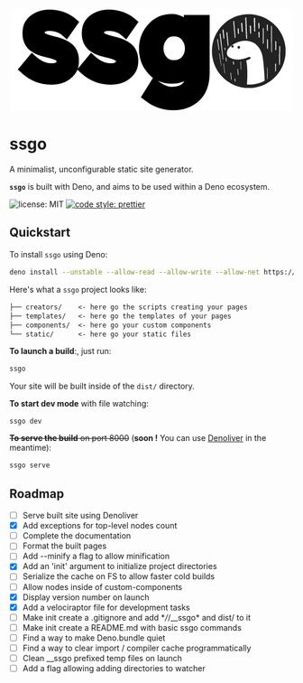 <p align="center">
  <img src="./assets/logo.png">
</p>

# ssgo

A minimalist, unconfigurable static site generator.

**`ssgo`** is built with Deno, and aims to be used within a Deno ecosystem.

![license: MIT](https://img.shields.io/github/license/mdubourg001/ssgo?style=flat-square)
[![code style: prettier](https://img.shields.io/badge/code_style-prettier-ff69b4.svg?style=flat-square)](https://github.com/prettier/prettier)

## Quickstart

To install `ssgo` using Deno:

```bash
deno install --unstable --allow-read --allow-write --allow-net https://denopkg.com/mdubourg001/ssgo/ssgo.ts
```

Here's what a `ssgo` project looks like:

```plaintext
├── creators/    <- here go the scripts creating your pages
├── templates/   <- here go the templates of your pages
├── components/  <- here go your custom components
└── static/      <- here go your static files
```

**To launch a build**:, just run:

```bash
ssgo
```

Your site will be built inside of the `dist/` directory.

**To start dev mode** with file watching:

```bash
ssgo dev
```

~~**To serve the build** on port 8000~~ (**soon !** You can use [Denoliver](https://github.com/joakimunge/denoliver) in the meantime):

```bash
ssgo serve
```

## Roadmap

- [ ] Serve built site using Denoliver
- [x] Add exceptions for top-level nodes count
- [ ] Complete the documentation
- [ ] Format the built pages
- [ ] Add --minify a flag to allow minification
- [x] Add an 'init' argument to initialize project directories
- [ ] Serialize the cache on FS to allow faster cold builds
- [ ] Allow nodes inside of custom-components
- [x] Display version number on launch
- [x] Add a velociraptor file for development tasks
- [ ] Make init create a .gitignore and add \*_/_/\_\_ssgo\* and dist/ to it
- [ ] Make init create a README.md with basic ssgo commands
- [ ] Find a way to make Deno.bundle quiet
- [ ] Find a way to clear import / compiler cache programmatically
- [ ] Clean \_\_ssgo prefixed temp files on launch
- [ ] Add a flag allowing adding directories to watcher
